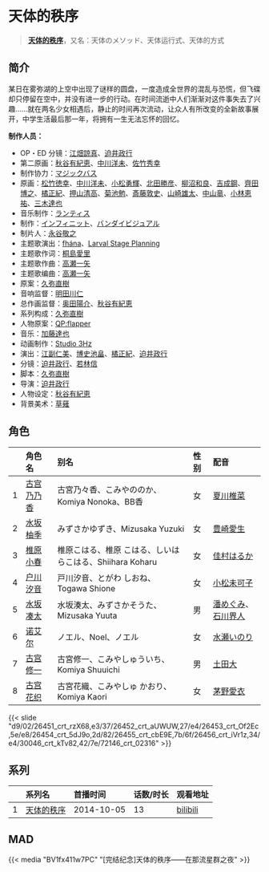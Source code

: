# 天体的秩序


> <u>**[天体的秩序](https://bgm.tv/subject/100040)**</u>，又名：天体のメソッド、天体运行式、天体的方式

## 简介

某日在雾弥湖的上空中出现了谜样的圆盘，一度造成全世界的混乱与恐慌，但飞碟却只停留在空中，并没有进一步的行动。在时间流逝中人们渐渐对这件事失去了兴趣......就在两名少女相遇后，静止的时间再次流动，让众人有所改变的全新故事展开，中学生活最后那一年，将拥有一生无法忘怀的回忆。

**制作人员：**
- OP・ED 分镜：[江畑諒真](https://bgm.tv/person/12625)、[迫井政行](https://bgm.tv/person/3107)
- 第二原画：[秋谷有紀恵](https://bgm.tv/person/14377)、[中川洋未](https://bgm.tv/person/22533)、[佐竹秀幸](https://bgm.tv/person/25743)
- 制作协力：[マジックバス](https://bgm.tv/person/2675)
- 原画：[松竹徳幸](https://bgm.tv/person/2878)、[中川洋未](https://bgm.tv/person/22533)、[小松勇輝](https://bgm.tv/person/12517)、[北田勝彦](https://bgm.tv/person/12610)、[柳沼和良](https://bgm.tv/person/11359)、[吉成鋼](https://bgm.tv/person/10006)、[齊田博之](https://bgm.tv/person/10771)、[橘正紀](https://bgm.tv/person/2956)、[押山清高](https://bgm.tv/person/12593)、[菊池勉](https://bgm.tv/person/25662)、[斎藤敦史](https://bgm.tv/person/12631)、[山崎雄太](https://bgm.tv/person/25589)、[中山竜](https://bgm.tv/person/12606)、[小林恵祐](https://bgm.tv/person/13576)、[三木達也](https://bgm.tv/person/12237)
- 音乐制作：[ランティス](https://bgm.tv/person/57)
- 制作：[インフィニット](https://bgm.tv/person/24436)、[バンダイビジュアル](https://bgm.tv/person/56)
- 制片人：[永谷敬之](https://bgm.tv/person/12021)
- 主题歌演出：[fhána](https://bgm.tv/person/11169)、[Larval Stage Planning](https://bgm.tv/person/10082)
- 主题歌作词：[桐島愛里](https://bgm.tv/person/6462)
- 主题歌作曲：[高瀬一矢](https://bgm.tv/person/6402)
- 主题歌编曲：[高瀬一矢](https://bgm.tv/person/6402)
- 原案：[久弥直樹](https://bgm.tv/person/6717)
- 音响监督：[明田川仁](https://bgm.tv/person/477)
- 总作画监督：[奥田陽介](https://bgm.tv/person/12757)、[秋谷有紀恵](https://bgm.tv/person/14377)
- 系列构成：[久弥直樹](https://bgm.tv/person/6717)
- 人物原案：[QP:flapper](https://bgm.tv/person/14342)
- 音乐：[加藤達也](https://bgm.tv/person/7663)
- 动画制作：[Studio 3Hz](https://bgm.tv/person/14761)
- 演出：[江副仁美](https://bgm.tv/person/23358)、[博史池畠](https://bgm.tv/person/13170)、[橘正紀](https://bgm.tv/person/2956)、[迫井政行](https://bgm.tv/person/3107)
- 分镜：[迫井政行](https://bgm.tv/person/3107)、[若林信](https://bgm.tv/person/12586)
- 脚本：[久弥直樹](https://bgm.tv/person/6717)
- 导演：[迫井政行](https://bgm.tv/person/3107)
- 人物设定：[秋谷有紀恵](https://bgm.tv/person/14377)
- 背景美术：[草薙](https://bgm.tv/person/5992)

## 角色

|     |   角色名   |   别名  | 性别 |  配音  |
|:--- |:------  |:----      |:---  |:--   |
| 1 | [古宫乃乃香](https://bgm.tv/character/26451) | 古宮乃々香、こみやののか、Komiya Nonoka、BB香 | 女 | [夏川椎菜](https://bgm.tv/person/13581) |
| 2 | [水坂柚季](https://bgm.tv/character/26452) | みずさかゆずき、Mizusaka Yuzuki | 女 | [豊崎愛生](https://bgm.tv/person/5001) |
| 3 | [椎原小春](https://bgm.tv/character/26453) | 椎原こはる、椎原 こはる、しいはらこはる、Shiihara Koharu | 女 | [佳村はるか](https://bgm.tv/person/13199) |
| 4 | [户川汐音](https://bgm.tv/character/26454) | 戸川汐音、とがわ しおね、Togawa Shione | 女 | [小松未可子](https://bgm.tv/person/7498) |
| 5 | [水坂凑太](https://bgm.tv/character/26455) | 水坂湊太、みずさかそうた、Mizusaka Yuuta | 男 | [潘めぐみ](https://bgm.tv/person/7050)、[石川界人](https://bgm.tv/person/9953) |
| 6 | [诺艾尔](https://bgm.tv/character/26456) | ノエル、Noel、ノエル | 女 | [水瀬いのり](https://bgm.tv/person/10868) |
| 7 | [古宫修一](https://bgm.tv/character/30046) | 古宮修一、こみやしゅういち、Komiya Shuuichi | 男 | [土田大](https://bgm.tv/person/4855) |
| 8 | [古宫花织](https://bgm.tv/character/72146) | 古宮花織、こみやしゅ かおり、Komiya Kaori | 女 | [茅野愛衣](https://bgm.tv/person/5847) |

{{< slide "d9/02/26451_crt_rzX68,e3/37/26452_crt_aUWUW,27/e4/26453_crt_Of2Ec,5e/e8/26454_crt_5dJ9o,2d/82/26455_crt_cbE9E,7b/6f/26456_crt_iVr1z,34/e4/30046_crt_kTv82,42/7e/72146_crt_02316" >}}

## 系列

|     |   系列名   |   首播时间  | 话数/时长  | 观看地址 |
|:---  |:------    |:----      |:---       |:---  |
| 1 |[天体的秩序](https://bgm.tv/subject/100040)| 2014-10-05 | 13 | [bilibili](https://www.bilibili.com/bangumi/play/ep5823)  |



## MAD

{{< media  "BV1fx411w7PC"
"[完结纪念]天体的秩序——在那流星群之夜"  >}}

